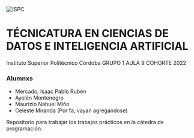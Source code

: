 ![ISPC](http://drive.google.com/uc?export=view&id=1WQ7jzUPaGrOdj6j1RrliZpUp2aXIZyQr)
# TÉCNICATURA EN CIENCIAS DE DATOS E INTELIGENCIA ARTIFICIAL
Instituto Superior Politécnico Córdoba
GRUPO 1 AULA 9 COHORTE 2022

### Alumnxs
- Mercado, Isaac Pablo Rubén
- Ayelén Montenegro
- Maurizio Nahuel Miño
- Celeste Miranda 
(Por fa, vayan agregándose)


Repositorio para trabajar los trabajos prácticos en la cátedra de programación.
